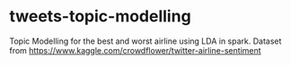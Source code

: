 # tweets-topic-modelling
Topic Modelling for the best and worst airline using LDA in spark. Dataset from https://www.kaggle.com/crowdflower/twitter-airline-sentiment 

